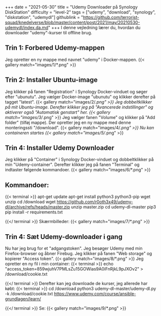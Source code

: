 +++
date = "2021-05-30"
title = "Udemy Downloader på Synology DiskStation"
difficulty = "level-2"
tags = ["udemy", "download", "synology", "diskstation", "udemydl"]
githublink = "https://github.com/terrorist-squad/knedelverse/blob/master/content/post/2021/may/20210530-udemydl/index.da.md"
+++
I denne vejledning lærer du, hvordan du downloader "udemy"-kurser til offline brug.
## Trin 1: Forbered Udemy-mappen
Jeg opretter en ny mappe med navnet "udemy" i Docker-mappen.
{{< gallery match="images/1/*.png" >}}

## Trin 2: Installer Ubuntu-image
Jeg klikker på fanen "Registration" i Synology Docker-vinduet og søger efter "ubunutu". Jeg vælger Docker-image "ubunutu" og klikker derefter på tagget "latest".
{{< gallery match="images/2/*.png" >}}
Jeg dobbeltklikker på mit Ubuntu-image. Derefter klikker jeg på "Avancerede indstillinger" og aktiverer også "Automatisk genstart" her.
{{< gallery match="images/3/*.png" >}}
Jeg vælger fanen "Volume" og klikker på "Add folder" (tilføj mappe). Der opretter jeg en ny mappe med denne monteringssti "/download".
{{< gallery match="images/4/*.png" >}}
Nu kan containeren startes
{{< gallery match="images/5/*.png" >}}

## Trin 4: Installer Udemy Downloader
Jeg klikker på "Container" i Synology Docker-vinduet og dobbeltklikker på min "Udemy-container". Derefter klikker jeg på fanen "Terminal" og indtaster følgende kommandoer.
{{< gallery match="images/6/*.png" >}}

##  Kommandoer:

{{< terminal >}}
apt-get update
apt-get install python3 python3-pip wget unzip
cd /download
wget https://github.com/r0oth3x49/udemy-dl/archive/refs/heads/master.zip
unzip master.zip
cd udemy-dl-master
pip3 pip install -r requirements.txt

{{</ terminal >}}
Skærmbilleder:
{{< gallery match="images/7/*.png" >}}

## Trin 4: Sæt Udemy-downloader i gang
Nu har jeg brug for et "adgangstoken". Jeg besøger Udemy med min Firefox-browser og åbner Firebug. Jeg klikker på fanen "Web storage" og kopierer "Access token".
{{< gallery match="images/8/*.png" >}}
Jeg opretter en ny fil i min container:
{{< terminal >}}
echo "access_token=859wjuhV7PMLsZu15GOWias9A0iFnRjkL9pJXOv2" > /download/cookie.txt

{{</ terminal >}}
Derefter kan jeg downloade de kurser, jeg allerede har købt:
{{< terminal >}}
cd /download
python3 udemy-dl-master/udemy-dl.py -k /download/cookie.txt https://www.udemy.com/course/ansible-grundlagen/learn/

{{</ terminal >}}
Se:
{{< gallery match="images/9/*.png" >}}
